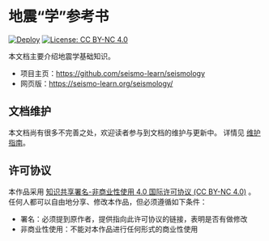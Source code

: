 # 地震“学”参考书

[![Deploy](https://github.com/seismo-learn/seismology/workflows/Deploy/badge.svg)](https://github.com/seismo-learn/seismology/actions?query=workflow%3ADeploy)
[![License: CC BY-NC 4.0](https://img.shields.io/badge/License-CC%20BY--NC%204.0-blue.svg)](https://creativecommons.org/licenses/by-nc/4.0/deed.zh)


本文档主要介绍地震学基础知识。

- 项目主页：https://github.com/seismo-learn/seismology
- 网页版：https://seismo-learn.org/seismology/

## 文档维护

本文档尚有很多不完善之处，欢迎读者参与到文档的维护与更新中。
详情见 [维护指南](https://seismo-learn.org/contributing/)。

## 许可协议

本作品采用 [知识共享署名-非商业性使用 4.0 国际许可协议 (CC BY-NC 4.0)](https://creativecommons.org/licenses/by-nc/4.0/deed.zh) 。
任何人都可以自由地分享、修改本作品，但必须遵循如下条件：

- 署名：必须提到原作者，提供指向此许可协议的链接，表明是否有做修改
- 非商业性使用：不能对本作品进行任何形式的商业性使用
